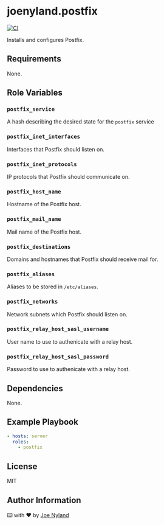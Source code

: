 joenyland.postfix
=========================

[![CI](https://github.com/JoeNyland/ansible-postfix-role/actions/workflows/ci.yml/badge.svg)](https://github.com/JoeNyland/ansible-postfix-role/actions/workflows/ci.yml)

Installs and configures Postfix.

Requirements
------------

None.

Role Variables
--------------

### `postfix_service`

A hash describing the desired state for the `postfix` service

### `postfix_inet_interfaces`

Interfaces that Postfix should listen on.

### `postfix_inet_protocols`

IP protocols that Postfix should communicate on.

### `postfix_host_name`

Hostname of the Postfix host.

### `postfix_mail_name`

Mail name of the Postfix host.

### `postfix_destinations`

Domains and hostnames that Postfix should receive mail for.

### `postfix_aliases`

Aliases to be stored in `/etc/aliases`.

### `postfix_networks`

Network subnets which Postfix should listen on.

### `postfix_relay_host_sasl_username`

User name to use to authenicate with a relay host.

### `postfix_relay_host_sasl_password`

Password to use to authenicate with a relay host.

Dependencies
------------

None.

Example Playbook
----------------

```yaml
- hosts: server
  roles:
    - postfix
```

License
-------

MIT

Author Information
------------------

⌨️ with ❤️ by [Joe Nyland](https://joe.nyland.io)

